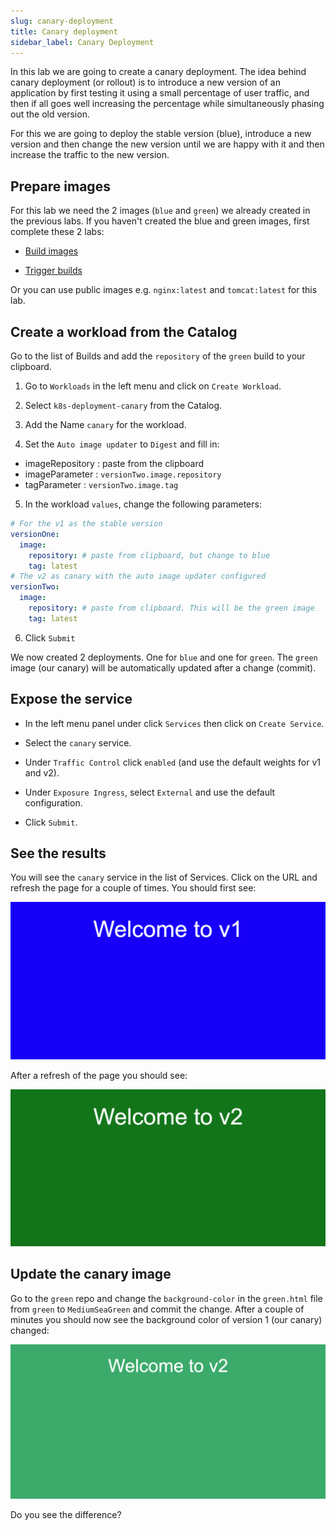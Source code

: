 ```yaml
---
slug: canary-deployment
title: Canary deployment
sidebar_label: Canary Deployment
---
```


In this lab we are going to create a canary deployment. The idea behind canary deployment (or rollout) is to introduce a new version of an application by first testing it using a small percentage of user traffic, and then if all goes well increasing the percentage while simultaneously phasing out the old version.

For this we are going to deploy the stable version (blue), introduce a new version and then change the new version until we are happy with it and then increase the traffic to the new version.

## Prepare images

For this lab we need the 2 images (`blue` and `green`) we already created in the previous labs. If you haven't created the blue and green images, first complete these 2 labs:

- [Build images](build-images.md)

- [Trigger builds](trigger-builds.md)

Or you can use public images e.g. `nginx:latest` and `tomcat:latest` for this lab.

## Create a workload from the Catalog

Go to the list of Builds and add the `repository` of the `green` build to your clipboard.

1. Go to `Workloads` in the left menu and click on `Create Workload`.

2. Select `k8s-deployment-canary` from the Catalog.

3. Add the Name `canary` for the workload.

4. Set the `Auto image updater` to `Digest` and fill in:

- imageRepository : paste from the clipboard
- imageParameter : `versionTwo.image.repository`
- tagParameter : `versionTwo.image.tag`

5. In the workload `values`, change the following parameters:

```yaml
# For the v1 as the stable version
versionOne:
  image:
    repository: # paste from clipboard, but change to blue
    tag: latest
# The v2 as canary with the auto image updater configured
versionTwo:
  image:
    repository: # paste from clipboard. This will be the green image
    tag: latest
```

6. Click `Submit`

We now created 2 deployments. One for `blue` and one for `green`. The `green` image (our canary) will be automatically updated after a change (commit).

## Expose the service

- In the left menu panel under click `Services` then click on `Create Service`.

- Select the `canary` service.

- Under `Traffic Control` click `enabled` (and use the default weights for v1 and v2).

- Under `Exposure Ingress`, select `External` and use the default configuration.

- Click `Submit`.

## See the results

You will see the `canary` service in the list of Services. Click on the URL and refresh the page for a couple of times. You should first see:

![Team apps](../../img/canary-v1.png)

After a refresh of the page you should see:

![Team apps](../../img/canary-v2.png)

## Update the canary image

Go to the `green` repo and change the `background-color` in the `green.html` file from `green` to `MediumSeaGreen` and commit the change. After a couple of minutes you should now see the background color of version 1 (our canary) changed:

![Team apps](../../img/canary-v2-mediumgreen.png)

Do you see the difference?
